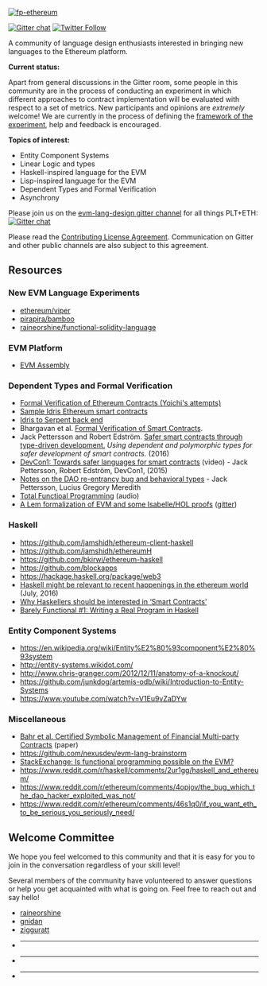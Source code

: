 [![fp-ethereum](https://avatars3.githubusercontent.com/u/25349835?v=3&s=200)]()

[![Gitter chat](https://badges.gitter.im/evm-lang-design/evm-lang-design.png)](https://gitter.im/evm-lang-design/Lobby)
[![Twitter Follow](https://img.shields.io/twitter/follow/fpethereum.svg?style=social&label=Follow)](https://twitter.com/fpethereum)

A community of language design enthusiasts interested in bringing new languages to the Ethereum platform.

**Current status:**

Apart from general discussions in the Gitter room, some people in this community are in the process of conducting an experiment in which different approaches to contract implementation will be evaluated with respect to a set of metrics. New participants and opinions are *extremely* welcome! We are currently in the process of defining the [framework of the experiment](https://docs.google.com/document/d/17RpYYLBPUtlrFlUARKSD_wU6iR1eFczXRWpfiOGYpBM/edit), help and feedback is encouraged.

**Topics of interest:**

- Entity Component Systems
- Linear Logic and types
- Haskell-inspired language for the EVM
- Lisp-inspired language for the EVM
- Dependent Types and Formal Verification
- Asynchrony

Please join us on the [evm-lang-design gitter channel](https://gitter.im/evm-lang-design/Lobby) for all things PLT+ETH: [![Gitter chat](https://badges.gitter.im/evm-lang-design/evm-lang-design.png)](https://gitter.im/evm-lang-design/Lobby)

Please read the [Contributing License Agreement](https://github.com/fp-ethereum/fp-ethereum/blob/master/CONTRIBUTING.md). Communication on Gitter and other public channels are also subject to this agreement.

## Resources

### New EVM Language Experiments
- [ethereum/viper](https://github.com/ethereum/viper)
- [pirapira/bamboo](https://github.com/pirapira/bamboo)
- [raineorshine/functional-solidity-language](https://github.com/raineorshine/functional-solidity-language)

### EVM Platform

- [EVM Assembly](https://solidity.readthedocs.io/en/develop/assembly.html)

### Dependent Types and Formal Verification

- [Formal Verification of Ethereum Contracts (Yoichi's attempts)](https://github.com/pirapira/ethereum-formal-verification-overview)
- [Sample Idris Ethereum smart contracts](https://github.com/vindaloo-thesis/examples)
- [Idris to Serpent back end](https://github.com/vindaloo-thesis/idris-se)
- Bhargavan et al. [Formal Verification of Smart Contracts](http://www.cs.umd.edu/~aseem/solidetherplas.pdf).
- Jack Pettersson and Robert Edström. [Safer smart contracts through type-driven
development.](http://publications.lib.chalmers.se/records/fulltext/234939/234939.pdf) *Using dependent and polymorphic types for safer development
of smart contracts.* (2016)
- [DevCon1: Towards safer languages for smart contracts](https://www.youtube.com/watch?v=H2uwUdzVD9I) (video) - Jack Pettersson, Robert Edström, DevCon1, (2015)
- [Notes on the DAO re-entrancy bug and behavioral types](https://docs.google.com/document/d/1sGlObhGhoEizBXC30Ww4h1KHKGkmcy4NiCKitIBqiUg/edit#heading=h.gm4egb3ql9ps) - Jack Pettersson, Lucius Gregory Meredith
- [Total Functioal Programming](https://oktahedron.diskordia.org/?podcast=oh002-total-functional-programming) (audio)
- [A Lem formalization of EVM and some Isabelle/HOL proofs](https://github.com/pirapira/eth-isabelle) ([gitter](https://gitter.im/ethereum/formal-methods))

### Haskell

- https://github.com/jamshidh/ethereum-client-haskell
- https://github.com/jamshidh/ethereumH
- https://github.com/bkirwi/ethereum-haskell
- https://github.com/blockapps
- https://hackage.haskell.org/package/web3
- [Haskell might be relevant to recent happenings in the ethereum world](https://www.youtube.com/watch?v=C8VI8QYoBSU) (July, 2016)
- [Why Haskellers should be interested in ‘Smart Contracts’](http://www.stephendiehl.com/posts/smart_contracts.html)
- [Barely Functional #1: Writing a Real Program in Haskell](http://ben.kirw.in/2014/06/24/barely-functional-1-rlp/)

### Entity Component Systems

- https://en.wikipedia.org/wiki/Entity%E2%80%93component%E2%80%93system
- http://entity-systems.wikidot.com/
- http://www.chris-granger.com/2012/12/11/anatomy-of-a-knockout/
- https://github.com/junkdog/artemis-odb/wiki/Introduction-to-Entity-Systems
- https://www.youtube.com/watch?v=V1Eu9vZaDYw

### Miscellaneous

- [Bahr et al. Certified Symbolic Management of Financial Multi-party Contracts](http://hiperfit.dk/pdf/icfp15-contracts-final.pdf) (paper)
- https://github.com/nexusdev/evm-lang-brainstorm
- [StackExchange: Is functional programming possible on the EVM?](http://ethereum.stackexchange.com/questions/3443/is-functional-programming-possible-on-the-evm)
- https://www.reddit.com/r/haskell/comments/2ur1gg/haskell_and_ethereum/
- https://www.reddit.com/r/ethereum/comments/4opjov/the_bug_which_the_dao_hacker_exploited_was_not/
- https://www.reddit.com/r/ethereum/comments/46s1q0/if_you_want_eth_to_be_serious_you_seriously_need/

## Welcome Committee

We hope you feel welcomed to this community and that it is easy for you to join in the conversation regardless of your skill level!

Several members of the community have volunteered to answer questions or help you get acquainted with what is going on. Feel free to reach out and say hello!

- [raineorshine](https://github.com/raineorshine)
- [gnidan](https://github.com/gnidan)
- [zigguratt](https://github.com/zigguratt)
- _________
- _________
- _________
